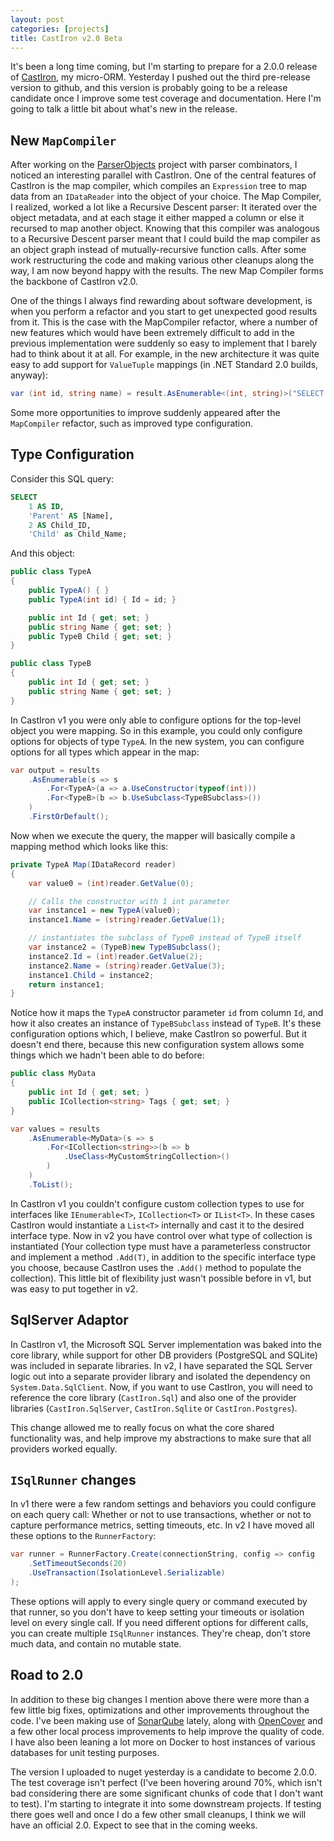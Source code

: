 ```yaml
---
layout: post
categories: [projects]
title: CastIron v2.0 Beta
---
```


It's been a long time coming, but I'm starting to prepare for a 2.0.0 release of [CastIron](https://whiteknight.github.io/CastIron/), my micro-ORM. Yesterday I pushed out the third pre-release version to github, and this version is probably going to be a release candidate once I improve some test coverage and documentation. Here I'm going to talk a little bit about what's new in the release.

## New `MapCompiler`

After working on the [ParserObjects](https://whiteknight.github.io/ParserObjects/) project with parser combinators, I noticed an interesting parallel with CastIron. One of the central features of CastIron is the map compiler, which compiles an `Expression` tree to map data from an `IDataReader` into the object of your choice. The Map Compiler, I realized, worked a lot like a Recursive Descent parser: It iterated over the object metadata, and at each stage it either mapped a column or else it recursed to map another object. Knowing that this compiler was analogous to a Recursive Descent parser meant that I could build the map compiler as an object graph instead of mutually-recursive function calls. After some work restructuring the code and making various other cleanups along the way, I am now beyond happy with the results. The new Map Compiler forms the backbone of CastIron v2.0.

One of the things I always find rewarding about software development, is when you perform a refactor and you start to get unexpected good results from it. This is the case with the MapCompiler refactor, where a number of new features which would have been extremely difficult to add in the previous implementation were suddenly so easy to implement that I barely had to think about it at all. For example, in the new architecture it was quite easy to add support for `ValueTuple` mappings (in .NET Standard 2.0 builds, anyway):

```csharp
var (int id, string name) = result.AsEnumerable<(int, string)>("SELECT 1, 'TEST'").Single();
```

Some more opportunities to improve suddenly appeared after the `MapCompiler` refactor, such as improved type configuration.

## Type Configuration

Consider this SQL query:

```sql
SELECT 
    1 AS ID, 
    'Parent' AS [Name],
    2 AS Child_ID,
    'Child' as Child_Name;
```

And this object:

```csharp
public class TypeA
{
    public TypeA() { }
    public TypeA(int id) { Id = id; }

    public int Id { get; set; }
    public string Name { get; set; }
    public TypeB Child { get; set; }
}

public class TypeB
{
    public int Id { get; set; }
    public string Name { get; set; }
}
```

In CastIron v1 you were only able to configure options for the top-level object you were mapping. So in this example, you could only configure options for objects of type `TypeA`. In the new system, you can configure options for all types which appear in the map:

```csharp
var output = results
    .AsEnumerable(s => s
        .For<TypeA>(a => a.UseConstructor(typeof(int)))
        .For<TypeB>(b => b.UseSubclass<TypeBSubclass>())
    )
    .FirstOrDefault();
```

Now when we execute the query, the mapper will basically compile a mapping method which looks like this:

```csharp
private TypeA Map(IDataRecord reader)
{
    var value0 = (int)reader.GetValue(0);

    // Calls the constructor with 1 int parameter
    var instance1 = new TypeA(value0);
    instance1.Name = (string)reader.GetValue(1);

    // instantiates the subclass of TypeB instead of TypeB itself
    var instance2 = (TypeB)new TypeBSubclass();
    instance2.Id = (int)reader.GetValue(2);
    instance2.Name = (string)reader.GetValue(3);
    instance1.Child = instance2;
    return instance1;
}
```

Notice how it maps the `TypeA` constructor parameter `id` from column `Id`, and how it also creates an instance of `TypeBSubclass` instead of `TypeB`. It's these configuration options which, I believe, make CastIron so powerful. But it doesn't end there, because this new configuration system allows some things which we hadn't been able to do before:

```csharp
public class MyData
{
    public int Id { get; set; }
    public ICollection<string> Tags { get; set; }
}
```

```csharp
var values = results
    .AsEnumerable<MyData>(s => s
        .For<ICollection<string>>(b => b
            .UseClass<MyCustomStringCollection>()
        )
    )
    .ToList();
```

In CastIron v1 you couldn't configure custom collection types to use for interfaces like `IEnumerable<T>`, `ICollection<T>` or `IList<T>`. In these cases CastIron would instantiate a `List<T>` internally and cast it to the desired interface type. Now in v2 you have control over what type of collection is instantiated (Your collection type must have a parameterless constructor and implement a method `.Add(T)`, in addition to the specific interface type you choose, because CastIron uses the `.Add()` method to populate the collection). This little bit of flexibility just wasn't possible before in v1, but was easy to put together in v2. 

## SqlServer Adaptor

In CastIron v1, the Microsoft SQL Server implementation was baked into the core library, while support for other DB providers (PostgreSQL and SQLite) was included in separate libraries. In v2, I have separated the SQL Server logic out into a separate provider library and isolated the dependency on `System.Data.SqlClient`. Now, if you want to use CastIron, you will need to reference the core library (`CastIron.Sql`) and also one of the provider libraries (`CastIron.SqlServer`, `CastIron.Sqlite` or `CastIron.Postgres`).

This change allowed me to really focus on what the core shared functionality was, and help improve my abstractions to make sure that all providers worked equally.

## `ISqlRunner` changes

In v1 there were a few random settings and behaviors you could configure on each query call: Whether or not to use transactions, whether or not to capture performance metrics, setting timeouts, etc. In v2 I have moved all these options to the `RunnerFactory`:

```csharp
var runner = RunnerFactory.Create(connectionString, config => config
    .SetTimeoutSeconds(20)
    .UseTransaction(IsolationLevel.Serializable)
);
```

These options will apply to every single query or command executed by that runner, so you don't have to keep setting your timeouts or isolation level on every single call. If you need different options for different calls, you can create multiple `ISqlRunner` instances. They're cheap, don't store much data, and contain no mutable state. 

## Road to 2.0

In addition to these big changes I mention above there were more than a few little big fixes, optimizations and other improvements throughout the code. I've been making use of [SonarQube](https://www.sonarqube.org/) lately, along with [OpenCover](https://github.com/OpenCover/opencover) and a few other local process improvements to help improve the quality of code. I have also been leaning a lot more on Docker to host instances of various databases for unit testing purposes. 

The version I uploaded to nuget yesterday is a candidate to become 2.0.0. The test coverage isn't perfect (I've been hovering around 70%, which isn't bad considering there are some significant chunks of code that I don't want to test). I'm starting to integrate it into some downstream projects. If testing there goes well and once I do a few other small cleanups, I think we will have an official 2.0. Expect to see that in the coming weeks.

